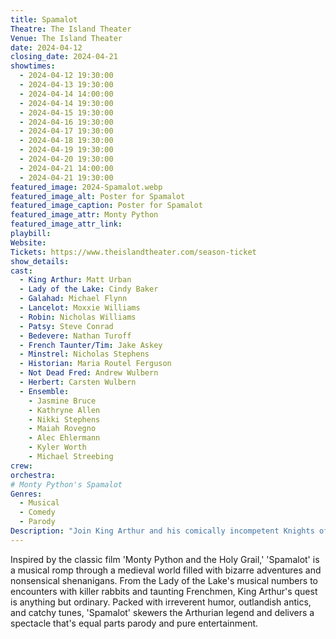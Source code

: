 ```yaml
---
title: Spamalot
Theatre: The Island Theater
Venue: The Island Theater
date: 2024-04-12
closing_date: 2024-04-21
showtimes:
  - 2024-04-12 19:30:00
  - 2024-04-13 19:30:00
  - 2024-04-14 14:00:00
  - 2024-04-14 19:30:00
  - 2024-04-15 19:30:00
  - 2024-04-16 19:30:00
  - 2024-04-17 19:30:00
  - 2024-04-18 19:30:00
  - 2024-04-19 19:30:00
  - 2024-04-20 19:30:00
  - 2024-04-21 14:00:00
  - 2024-04-21 19:30:00
featured_image: 2024-Spamalot.webp
featured_image_alt: Poster for Spamalot
featured_image_caption: Poster for Spamalot
featured_image_attr: Monty Python
featured_image_attr_link: 
playbill:
Website: 
Tickets: https://www.theislandtheater.com/season-ticket
show_details: 
cast:
  - King Arthur: Matt Urban
  - Lady of the Lake: Cindy Baker
  - Galahad: Michael Flynn
  - Lancelot: Moxxie Williams
  - Robin: Nicholas Williams
  - Patsy: Steve Conrad
  - Bedevere: Nathan Turoff
  - French Taunter/Tim: Jake Askey
  - Minstrel: Nicholas Stephens
  - Historian: Maria Routel Ferguson
  - Not Dead Fred: Andrew Wulbern
  - Herbert: Carsten Wulbern
  - Ensemble:
    - Jasmine Bruce
    - Kathryne Allen
    - Nikki Stephens
    - Maiah Rovegno
    - Alec Ehlermann
    - Kyler Worth
    - Michael Streebing
crew:
orchestra:
# Monty Python's Spamalot
Genres:
  - Musical
  - Comedy
  - Parody
Description: "Join King Arthur and his comically incompetent Knights of the Round Table in a quest for the Holy Grail that's as absurd as it is uproarious. 'Spamalot' brings the iconic humor of Monty Python to the stage with a side-splitting twist."
---
```

Inspired by the classic film 'Monty Python and the Holy Grail,' 'Spamalot' is a musical romp through a medieval world filled with bizarre adventures and nonsensical shenanigans. From the Lady of the Lake's musical numbers to encounters with killer rabbits and taunting Frenchmen, King Arthur's quest is anything but ordinary. Packed with irreverent humor, outlandish antics, and catchy tunes, 'Spamalot' skewers the Arthurian legend and delivers a spectacle that's equal parts parody and pure entertainment.
